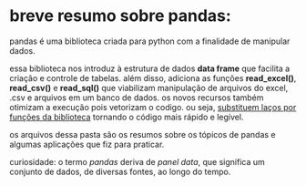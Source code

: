# breve resumo sobre pandas:
pandas é uma biblioteca criada para python com a finalidade de manipular dados.

essa biblioteca nos introduz à estrutura de dados **data frame** que facilita a criação e controle de tabelas.
além disso, adiciona as funções **read_excel()**, **read_csv()** e **read_sql()** que viabilizam manipulação de arquivos do excel, .csv e arquivos em um banco de dados.
os novos recursos também otimizam a execução pois vetorizam o codigo. ou seja, [substituem laços por funções da biblioteca](https://github.com/leoperassoli/python/blob/master/pandas/Series_Python.ipynb) tornando o código mais rápido e legível. 

os arquivos dessa pasta são os resumos sobre os tópicos de pandas e algumas aplicações que fiz para praticar.

curiosidade: o termo *pandas* deriva de *panel data*, que significa um conjunto de dados, de diversas fontes, ao longo do tempo.
